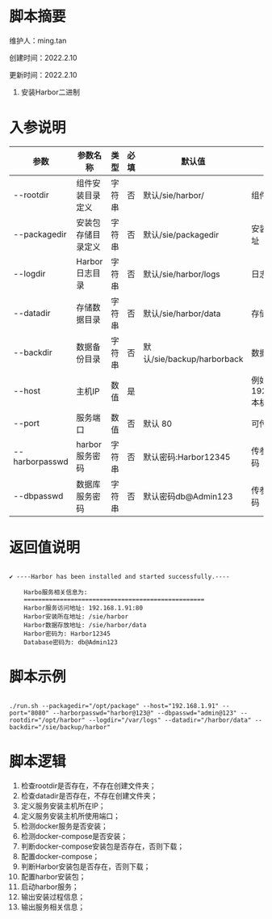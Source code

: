 # 脚本摘要

维护人：ming.tan

创建时间：2022.2.10

更新时间：2022.2.10



1. 安装Harbor二进制


# 入参说明

| 参数     | 参数名称     | 类型   | 必填 | 默认值    | 备注                 |
| -------- | ------------ | ------ | ---- | --------- | -------------------- |
| --rootdir     | 组件安装目录定义 | 字符串 | 否   | 默认/sie/harbor/ |  组件运行目录     |
| --packagedir     | 安装包存储目录定义 | 字符串 | 否   | 默认/sie/packagedir | 安装包存放地址  |
| --logdir     | Harbor日志目录 | 字符串 | 否   | 默认/sie/harbor/logs |   日志目录    |
| --datadir     | 存储数据目录  | 字符串   | 否   | 默认/sie/harbor/data   |    存储数据目录  |
| --backdir     | 数据备份目录     | 字符串   | 否   | 默认/sie/backup/harborback   | 数据备份目录 |       |
| --host | 主机IP     | 数值 | 是   |           | 例如: 192.168.1.10;本机IP      |
| --port | 服务端口     | 数值 | 否   | 默认 80     |  可传参定义  |
| --harborpasswd | harbor服务密码     | 字符串 | 否   | 默认密码:Harbor12345   | 传参替换该密码 |
| --dbpasswd | 数据库服务密码     | 字符串 | 否   | 默认密码db@Admin123   | 传参替换该密码     |




# 返回值说明

``` shell

✔ ----Harbor has been installed and started successfully.----

    Harbo服务相关信息为: 
    ==================================================
    Harbor服务访问地址: 192.168.1.91:80
    Harbor安装所在地址: /sie/harbor
    Harbor数据存放地址: /sie/harbor/data
    Harbor密码为: Harbor12345
    Database密码为: db@Admin123

```



# 脚本示例

``` shell

./run.sh --packagedir="/opt/package" --host="192.168.1.91" --port="8080" --harborpasswd="harbor@123@" --dbpasswd="admin@123" --rootdir="/opt/harbor" --logdir="/var/logs" --datadir="/harbor/data" --backdir="/sie/backup/harbor"

```



# 脚本逻辑

1. 检查rootdir是否存在，不存在创建文件夹；
2. 检查datadir是否存在，不存在创建文件夹；
3. 定义服务安装主机所在IP；
4. 定义服务安装主机所使用端口；
5. 检测docker服务是否安装；
6. 检测docker-compose是否安装；
7. 判断docker-compose安装包是否存在，否则下载；
8. 配置docker-compose；
9. 判断Harbor安装包是否存在，否则下载；
10. 配置harbor安装包；
11. 启动harbor服务；
12. 输出安装过程信息；
13. 输出服务相关信息；
